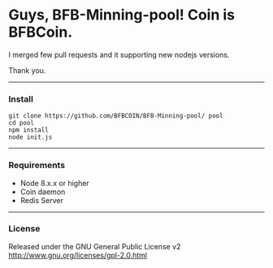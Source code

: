 # Guys, BFB-Minning-pool! Coin is BFBCoin.

I merged few pull requests and it supporting new nodejs versions.

Thank you.





-------
### Install
```
git clone https://github.com/BFBCOIN/BFB-Minning-pool/ pool
cd pool
npm install
node init.js
```
-------
### Requirements
* Node 8.x.x or higher
* Coin daemon
* Redis Server



-------
### License
Released under the GNU General Public License v2
http://www.gnu.org/licenses/gpl-2.0.html
